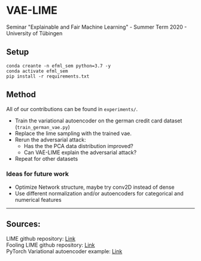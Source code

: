 # VAE-LIME
Seminar "Explainable and Fair Machine Learning" - Summer Term 2020 - University of Tübingen  

## Setup
```
conda creante -n efml_sem python=3.7 -y  
conda activate efml_sem  
pip install -r requirements.txt  
```  

## Method

All of our contributions can be found in ``experiments/``.

* Train the variational autoencoder on the german credit card dataset (``train_german_vae.py``)
* Replace the lime sampling with the trained vae.
* Rerun the adversarial attack:
    * Has the the PCA data distribution improved? 
    * Can VAE-LIME explain the adversarial attack?
* Repeat for other datasets

### Ideas for future work
* Optimize Network structure, maybe try conv2D instead of dense
* Use different normalization and/or autoencoders for categorical and numerical features
---
## Sources:  
LIME github repository: [Link](https://github.com/marcotcr/lime)  
Fooling LIME github repository: [Link](https://github.com/dylan-slack/Fooling-LIME-SHAP)  
PyTorch Variational autoencoder example: [Link](https://github.com/pytorch/examples/tree/master/vae)  
